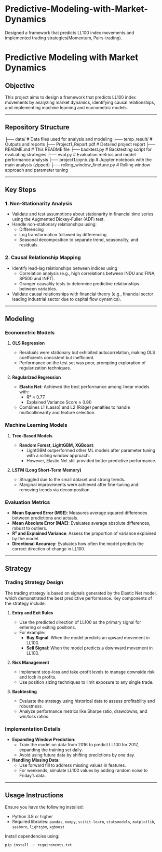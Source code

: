 # Predictive-Modeling-with-Market-Dynamics
Designed a framework that predicts LL100 index movements and implemented trading strategies(Momentum, Pairs-trading).

# **Predictive Modeling with Market Dynamics**

## **Objective**
This project aims to design a framework that predicts LL100 index movements by analyzing market dynamics, identifying causal relationships, and implementing machine learning and econometric models.

---

## **Repository Structure**
├── data/                        # Data files used for analysis and modeling
├── temp_result/                 # Outputs and reports
├── Project1_Report.pdf      # Detailed project report
├── README.md                # This README file
├── backtest.py              # Backtesting script for evaluating strategies
├── eval.py                  # Evaluation metrics and model performance analysis
├── project1.ipynb.zip       # Jupyter notebook with the main analysis (zipped)
├── rolling_window_finetune.py  # Rolling window approach and parameter tuning


---

## **Key Steps**

### **1. Non-Stationarity Analysis**
- Validate and test assumptions about stationarity in financial time series using the Augmented Dickey-Fuller (ADF) test.
- Handle non-stationary relationships using:
  - Differencing
  - Log transformation followed by differencing
  - Seasonal decomposition to separate trend, seasonality, and residuals.

### **2. Causal Relationship Mapping**
- Identify lead-lag relationships between indices using:
  - Correlation analysis (e.g., high correlations between INDU and FINA, SP500 and INFT).
  - Granger causality tests to determine predictive relationships between variables.
- Validate causal relationships with financial theory (e.g., financial sector leading industrial sector due to capital flow dynamics).

---

## **Modeling**

### **Econometric Models**
1. **OLS Regression**
   - Residuals were stationary but exhibited autocorrelation, making OLS coefficients consistent but inefficient.
   - Performance on the test set was poor, prompting exploration of regularization techniques.

2. **Regularized Regression**
   - **Elastic Net**: Achieved the best performance among linear models with:
     - R² ≈ 0.77
     - Explained Variance Score ≈ 0.80
   - Combines L1 (Lasso) and L2 (Ridge) penalties to handle multicollinearity and feature selection.

### **Machine Learning Models**
1. **Tree-Based Models**
   - **Random Forest, LightGBM, XGBoost**:
     - LightGBM outperformed other ML models after parameter tuning with a rolling window approach.
     - However, Elastic Net still provided better predictive performance.

2. **LSTM (Long Short-Term Memory)**
   - Struggled due to the small dataset and strong trends.
   - Marginal improvements were achieved after fine-tuning and removing trends via decomposition.

### **Evaluation Metrics**
- **Mean Squared Error (MSE)**: Measures average squared differences between predictions and actuals.
- **Mean Absolute Error (MAE)**: Evaluates average absolute differences, robust to outliers.
- **R² and Explained Variance**: Assess the proportion of variance explained by the model.
- **Directional Accuracy**: Evaluates how often the model predicts the correct direction of change in LL100.

---

## **Strategy**

### **Trading Strategy Design**
The trading strategy is based on signals generated by the Elastic Net model, which demonstrated the best predictive performance. Key components of the strategy include:

1. **Entry and Exit Rules**
   - Use the predicted direction of LL100 as the primary signal for entering or exiting positions.
   - For example:
     - **Buy Signal**: When the model predicts an upward movement in LL100.
     - **Sell Signal**: When the model predicts a downward movement in LL100.

2. **Risk Management**
   - Implement stop-loss and take-profit levels to manage downside risk and lock in profits.
   - Use position sizing techniques to limit exposure to any single trade.

3. **Backtesting**
   - Evaluate the strategy using historical data to assess profitability and robustness.
   - Analyze performance metrics like Sharpe ratio, drawdowns, and win/loss ratios.

### **Implementation Details**
- **Expanding Window Prediction**:
  - Train the model on data from 2016 to predict LL100 for 2017, expanding the training set daily.
  - Avoid using future data by shifting predictions by one day.
- **Handling Missing Data**:
  - Use forward fill to address missing values in features.
  - For weekends, simulate LL100 values by adding random noise to Friday’s data.

---

## **Usage Instructions**

Ensure you have the following installed:
- Python 3.8 or higher
- Required libraries: `pandas`, `numpy`, `scikit-learn`, `statsmodels`, `matplotlib`, `seaborn`, `lightgbm`, `xgboost`

Install dependencies using:
```bash
pip install -r requirements.txt




